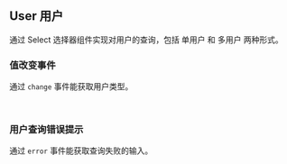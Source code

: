 <div class="demo-header">
<p class="overviewicon">
  <span class="wapi-form-user"/>
</p>

## User 用户

<nova-uxlink widget-name="User"></nova-uxlink>

通过 Select 选择器组件实现对用户的查询，包括 单用户 和 多用户 两种形式。

</div>

### 值改变事件

通过 `change` 事件能获取用户类型。

<nova-demo-view link="user/event-change"></nova-demo-view>

<br>

### 用户查询错误提示

通过 `error` 事件能获取查询失败的输入。

<nova-demo-view link="user/event-error"></nova-demo-view>

<br>
